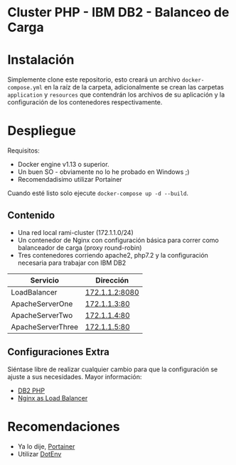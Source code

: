 Cluster PHP - IBM DB2 - Balanceo de Carga
==================================

# Instalación #

Simplemente clone este repositorio, esto creará un archivo `docker-compose.yml` en la raíz de la carpeta, adicionalmente se crean las carpetas `application` y `resources`  que contendrán los archivos de su aplicación y la configuración de los contenedores respectivamente.
 
# Despliegue #

Requisitos:

  * Docker engine v1.13 o superior.
  * Un buen SO - obviamente no lo he probado en Windows ;)
  * Recomendadisimo utilizar Portainer

Cuando esté listo solo ejecute `docker-compose up -d --build`. 

## Contenido ##

* Una red local rami-cluster (172.1.1.0/24)
* Un contenedor de Nginx con configuración básica para correr como balanceador de carga (proxy round-robin)
* Tres contenedores corriendo apache2, php7.2 y la configuración necesaria para trabajar con IBM DB2

| Servicio | Dirección |
| ------ | --------- |
| LoadBalancer | [172.1.1.2:8080](http://172.1.1.2:8080) |
| ApacheServerOne | [172.1.1.3:80](http://172.1.1.3) |
| ApacheServerTwo | [172.1.1.4:80](http://172.1.1.4) |
| ApacheServerThree | [172.1.1.5:80](http://172.1.1.5) |

## Configuraciones Extra ##

Siéntase libre de realizar cualquier cambio para que la configuración se ajuste a sus necesidades.
Mayor información:
* [DB2 PHP](http://php.net/manual/es/book.ibm-db2.php)
* [Nginx as Load Balancer](http://nginx.org/en/docs/http/load_balancing.html)

# Recomendaciones #

* Ya lo dije, [Portainer](https://portainer.io/)
* Utilizar [DotEnv](https://github.com/symfony/dotenv)
